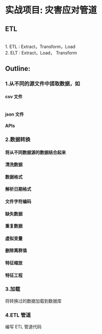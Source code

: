 # 实战项目: 灾害应对管道
## ETL
<br>1. ETL : Extract，Transform，Load
<br>2. ELT : Extract，Load，     Transform
## Outline:
### 1.从不同的源文件中提取数据，如
#### csv 文件
#### <br>json 文件
#### APIs

### 2.数据转换
#### 将从不同数据源的数据结合起来
#### 清洗数据
#### 数据格式
#### 解析日期格式
#### 文件字符编码
#### 缺失数据
#### 重复数据
#### 虚拟变量
#### 删除离群值
#### 特征缩放
#### 特征工程
### 3.加载
将转换过的数据加载到数据库
### 4.ETL 管道
编写 ETL 管道代码
